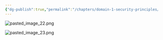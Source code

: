 ```yaml
---
{"dg-publish":true,"permalink":"/chapters/domain-1-security-principles/domain-1-security-principles/1-15-decision-making-based-on-risk-priorities/","noteIcon":""}
---
```


![pasted_image_22.png](/img/user/pasted_image_22.png)

![pasted_image_23.png](/img/user/pasted_image_23.png)